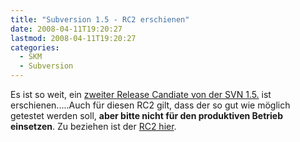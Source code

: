 ```yaml
---
title: "Subversion 1.5 - RC2 erschienen"
date: 2008-04-11T19:20:27
lastmod: 2008-04-11T19:20:27
categories:
  - SKM
  - Subversion
---
```

Es ist so weit, ein [zweiter Release Candiate von der SVN 1.5.](http://subversion.tigris.org/servlets/ReadMsg?list=dev&msgNo=137167 "zweiter Release Candiate von der SVN 1.5.") 
ist erschienen.....Auch für diesen RC2 gilt, dass der so gut wie möglich getestet werden soll, **aber bitte nicht für den produktiven Betrieb einsetzen**.
Zu beziehen ist der [RC2 hier](http://orac.ece.utexas.edu/pub/svn/1.5.0-rc2/ "RC2 hier").
